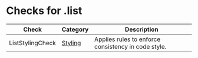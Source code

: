 # Checks for .list

Check | Category | Description
----- | -------- | -----------
ListStylingCheck | [Styling](styling_checks.markdown#styling-checks) | Applies rules to enforce consistency in code style. |